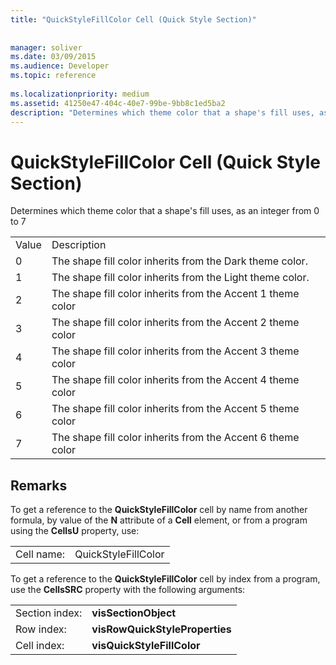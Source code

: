 ```yaml
---
title: "QuickStyleFillColor Cell (Quick Style Section)"
 
 
manager: soliver
ms.date: 03/09/2015
ms.audience: Developer
ms.topic: reference
 
ms.localizationpriority: medium
ms.assetid: 41250e47-404c-40e7-99be-9bb8c1ed5ba2
description: "Determines which theme color that a shape's fill uses, as an integer from 0 to 7"
---
```


# QuickStyleFillColor Cell (Quick Style Section)

Determines which theme color that a shape's fill uses, as an integer from 0 to 7
  
|||
|:-----|:-----|
|Value  <br/> |Description  <br/> |
|0  <br/> |The shape fill color inherits from the Dark theme color. |
|1  <br/> |The shape fill color inherits from the Light theme color. |
|2  <br/> |The shape fill color inherits from the Accent 1 theme color  <br/> |
|3  <br/> |The shape fill color inherits from the Accent 2 theme color  <br/> |
|4  <br/> |The shape fill color inherits from the Accent 3 theme color  <br/> |
|5  <br/> |The shape fill color inherits from the Accent 4 theme color  <br/> |
|6  <br/> |The shape fill color inherits from the Accent 5 theme color  <br/> |
|7  <br/> |The shape fill color inherits from the Accent 6 theme color  <br/> |
   
## Remarks

To get a reference to the **QuickStyleFillColor** cell by name from another formula, by value of the **N** attribute of a **Cell** element, or from a program using the **CellsU** property, use: 
  
|||
|:-----|:-----|
| Cell name:  <br/> | QuickStyleFillColor  <br/> |
   
To get a reference to the **QuickStyleFillColor** cell by index from a program, use the **CellsSRC** property with the following arguments: 
  
|||
|:-----|:-----|
| Section index:  <br/> |**visSectionObject** <br/> |
| Row index:  <br/> |**visRowQuickStyleProperties** <br/> |
| Cell index:  <br/> |**visQuickStyleFillColor** <br/> |
   

